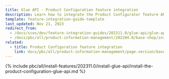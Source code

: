 ```yaml
---
title: Glue API - Product Configuration feature integration
description: Learn how to integrate the Product Configurator feature API into a Spryker project.
template: feature-integration-guide-template
last_updated: Nov 21, 2023
redirect_from:
  - /docs/scos/dev/feature-integration-guides/202311.0/glue-api/glue-api-product-configuration-feature-integration.html
  - /docs/pbc/all/product-information-management/202204.0/base-shop/install-and-upgrade/install-glue-api/install-the-product-configuration-glue-api.html
related:
  - title: Product Configuration feature integration
    link: docs/pbc/all/product-information-management/page.version/base-shop/install-and-upgrade/install-features/install-the-product-feature.html
---
```


{% include pbc/all/install-features/202311.0/install-glue-api/install-the-product-configuration-glue-api.md %} <!-- To edit, see /_includes/pbc/all/install-features/202311.0/install-glue-api/install-the-product-configuration-glue-api.md -->
